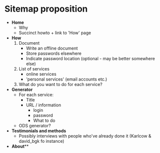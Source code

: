 # Sitemap proposition

* **Home**
	* Why
	* Succinct howto + link to 'How' page
* **How**
	1. Document
		* Write an offline document
		* Store passwords elsewhere
		* Indicate password location (optional - may be better somewhere else)
	2. List of services
		* online services
		* 'personal services' (email accounts etc.)
	3. What do you want to do for each service?
* **Generator**
	* For each service:
		* Title
		* URL / information
			* login
			* password
			* What to do
	* ODS generator?
* **Testimonials and methods**
	* Possibly interviews with people who've already done it (Karlcow & david_bgk fo instance)
* **About****